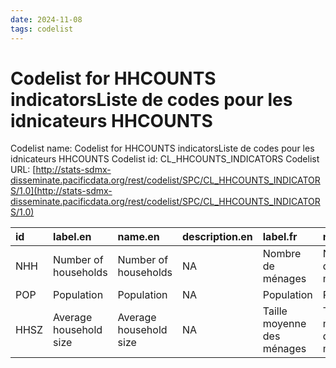 ```yaml
---
date: 2024-11-08
tags: codelist
---
```


# Codelist for HHCOUNTS indicatorsListe de codes pour les idnicateurs HHCOUNTS

Codelist name: Codelist for HHCOUNTS indicatorsListe de codes pour les idnicateurs HHCOUNTS
Codelist id: CL_HHCOUNTS_INDICATORS
Codelist URL: [http://stats-sdmx-disseminate.pacificdata.org/rest/codelist/SPC/CL_HHCOUNTS_INDICATORS/1.0](http://stats-sdmx-disseminate.pacificdata.org/rest/codelist/SPC/CL_HHCOUNTS_INDICATORS/1.0)

|id   |label.en               |name.en                |description.en |label.fr                   |name.fr                    |description.fr |
|:----|:----------------------|:----------------------|:--------------|:--------------------------|:--------------------------|:--------------|
|NHH  |Number of households   |Number of households   |NA             |Nombre de ménages          |Nombre de ménages          |NA             |
|POP  |Population             |Population             |NA             |Population                 |Population                 |NA             |
|HHSZ |Average household size |Average household size |NA             |Taille moyenne des ménages |Taille moyenne des ménages |NA             |
